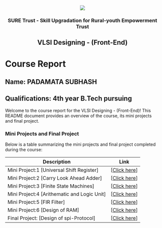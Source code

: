 <!-- PROJECT LOGO -->
<br />

<div align="center">
   <img src='https://user-images.githubusercontent.com/73131499/166115643-d3187f47-d38f-41b2-ae42-5ecbbc60de14.png' />


<h3 align="center">SURE Trust - Skill Upgradation for Rural-youth Empowerment Trust</h3>
  <h2>VLSI Designing - (Front-End)</h2>
</div>

# Course Report

## Name: PADAMATA SUBHASH

## Qualifications: 4th year B.Tech pursuing

Welcome to the course report for the VLSI Designing - (Front-End)! This README document provides an overview of the course, its mini projects and final project.

### Mini Projects and Final Project

Below is a table summarizing the mini projects and final project completed during the course:

| Description                                  | Link                                    |
|----------------------------------------------|-----------------------------------------|
| Mini Project:1 [Universal Shift Register]               | [<a href="https://github.com/Subhashpadamata/G9_VLSI/tree/main/Mini%20Projects/SUBHASH%20PADAMATA/1.universal%20shift%20register">Click here</a>]                         |
| Mini Project:2 [Carry Look Ahead Adder]                 | [<a href="https://github.com/Subhashpadamata/G9_VLSI/tree/main/Mini%20Projects/SUBHASH%20PADAMATA/2.carry%20look%20ahead%20adder">Click here</a>]                         |
| Mini Project:3 [Finite State Machines]                  | [<a href="https://github.com/Subhashpadamata/G9_VLSI/tree/main/Mini%20Projects/SUBHASH%20PADAMATA/3.FSM">Click here</a>]                         |
| Mini Project:4 [Arithematic and Logic Unit]             | [<a href="https://github.com/Subhashpadamata/G9_VLSI/tree/main/Mini%20Projects/SUBHASH%20PADAMATA/4.ALU">Click here</a>]                         |
| Mini Project:5 [FIR Filter]                             | [<a href="https://github.com/Subhashpadamata/G9_VLSI/tree/main/Mini%20Projects/SUBHASH%20PADAMATA/5.FIR%20FILTER">Click here</a>]                         |
| Mini Project:6 [Design of RAM]                          | [<a href="https://github.com/Subhashpadamata/G9_VLSI/tree/main/Mini%20Projects/SUBHASH%20PADAMATA/6.SRAM">Click here</a>]                         |
| Final Project: [Design of spi-Protocol]                 | [<a href="https://github.com/Subhashpadamata/G9_VLSI/tree/main/Final%20Capstone%20Project/SUBHASH%20PADAMATA">Click here</a>]                         |

